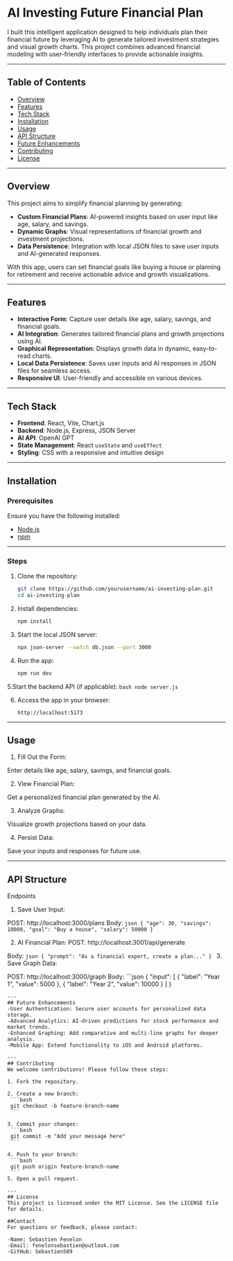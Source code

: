 # AI Investing Future Financial Plan

I built this intelligent application designed to help individuals plan their financial future by leveraging AI to generate tailored investment strategies and visual growth charts. This project combines advanced financial modeling with user-friendly interfaces to provide actionable insights.

---

## Table of Contents
- [Overview](#overview)
- [Features](#features)
- [Tech Stack](#tech-stack)
- [Installation](#installation)
- [Usage](#usage)
- [API Structure](#api-structure)
- [Future Enhancements](#future-enhancements)
- [Contributing](#contributing)
- [License](#license)

---

## Overview
This project aims to simplify financial planning by generating:
- **Custom Financial Plans**: AI-powered insights based on user input like age, salary, and savings.
- **Dynamic Graphs**: Visual representations of financial growth and investment projections.
- **Data Persistence**: Integration with local JSON files to save user inputs and AI-generated responses.

With this app, users can set financial goals like buying a house or planning for retirement and receive actionable advice and growth visualizations.

---

## Features
- **Interactive Form**: Capture user details like age, salary, savings, and financial goals.
- **AI Integration**: Generates tailored financial plans and growth projections using AI.
- **Graphical Representation**: Displays growth data in dynamic, easy-to-read charts.
- **Local Data Persistence**: Saves user inputs and AI responses in JSON files for seamless access.
- **Responsive UI**: User-friendly and accessible on various devices.

---

## Tech Stack
- **Frontend**: React, Vite, Chart.js
- **Backend**: Node.js, Express, JSON Server
- **AI API**: OpenAI GPT
- **State Management**: React `useState` and `useEffect`
- **Styling**: CSS with a responsive and intuitive design

---

## Installation

### Prerequisites
Ensure you have the following installed:
- [Node.js](https://nodejs.org/)
- [npm](https://www.npmjs.com/)
---
### Steps
1. Clone the repository:
   ```bash
   git clone https://github.com/yourusername/ai-investing-plan.git
   cd ai-investing-plan
   ```

2. Install dependencies:
    ```bash
    npm install
    ```

3. Start the local JSON server:
    ```bash
    npx json-server --watch db.json --port 3000
    ```

4. Run the app:
    ```bash
    npm run dev
    ```

5.Start the backend API (if applicable):
    ```bash
    node server.js
    ```

6. Access the app in your browser:

    ```arduino
    http://localhost:5173
    ```

---
## Usage

1. Fill Out the Form:

Enter details like age, salary, savings, and financial goals.

2. View Financial Plan:

Get a personalized financial plan generated by the AI.

3. Analyze Graphs:

Visualize growth projections based on your data.

4. Persist Data:

Save your inputs and responses for future use.

---
## API Structure
Endpoints

1. Save User Input:

POST: http://localhost:3000/plans
Body:
      ```json
      {
        "age": 30,
        "savings": 10000,
        "goal": "Buy a house",
        "salary": 50000
      }
      ```

2. AI Financial Plan:
POST: http://localhost:3001/api/generate

Body:
       ```json
       {
         "prompt": "As a financial expert, create a plan..."
       }
      ```
3. Save Graph Data:

POST: http://localhost:3000/graph
Body:
       ```json
       {
         "input": [
           { "label": "Year 1", "value": 5000 },
           { "label": "Year 2", "value": 10000 }
         ]
       }
   ```
---
## Future Enhancements
-User Authentication: Secure user accounts for personalized data storage.
-Advanced Analytics: AI-driven predictions for stock performance and market trends.
-Enhanced Graphing: Add comparative and multi-line graphs for deeper analysis.
-Mobile App: Extend functionality to iOS and Android platforms.

---
## Contributing
We welcome contributions! Please follow these steps:

1. Fork the repository.
   
2. Create a new branch:
    ```bash
    git checkout -b feature-branch-name
    ```
    
3. Commit your changes:
    ```bash
    git commit -m "Add your message here"
    ```
    
4. Push to your branch:
    ```bash
    git push origin feature-branch-name
    ```
5. Open a pull request.

---
## License
This project is licensed under the MIT License. See the LICENSE file for details.

##Contact
For questions or feedback, please contact:

-Name: Sebastien Fenelon
-Email: fenelonsebastien@outlook.com
-GitHub: Sebastien509


